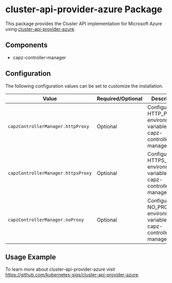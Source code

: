 # cluster-api-provider-azure Package

This package provides the Cluster API implementation for Microsoft Azure using
[cluster-api-provider-azure](https://github.com/kubernetes-sigs/cluster-api-provider-azure).

## Components

* capz-controller-manager

## Configuration

The following configuration values can be set to customize the installation.

| Value                              | Required/Optional | Description                                                                 |
|------------------------------------|-------------------|-----------------------------------------------------------------------------|
| `capzControllerManager.httpProxy`  | Optional          | Configures the HTTP_PROXY environment variable on capz-controller-manager.  |
| `capzControllerManager.httpsProxy` | Optional          | Configures the HTTPS_PROXY environment variable on capz-controller-manager. |
| `capzControllerManager.noProxy`    | Optional          | Configures the NO_PROXY environment variable on capz-controller-manager.    |

## Usage Example

To learn more about cluster-api-provider-azure visit
<https://github.com/kubernetes-sigs/cluster-api-provider-azure>.
